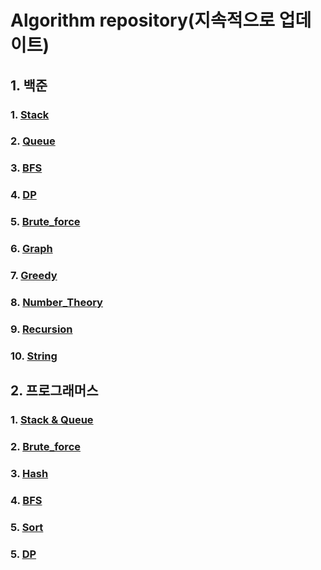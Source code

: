 # Algorithm repository(지속적으로 업데이트)

## 1. 백준
### 1. [Stack](https://github.com/Umhyunbin/Algorithm/tree/master/BAEKJOON/Stack)
### 2. [Queue](https://github.com/Umhyunbin/Algorithm/tree/master/BAEKJOON/Queue)
### 3. [BFS](https://github.com/Umhyunbin/Algorithm/tree/master/BAEKJOON/BFS)
### 4. [DP](https://github.com/Umhyunbin/Algorithm/tree/master/BAEKJOON/DP)
### 5. [Brute_force](https://github.com/Umhyunbin/Algorithm/tree/master/BAEKJOON/Brute_force)
### 6. [Graph](https://github.com/Umhyunbin/Algorithm/tree/master/BAEKJOON/Graph)
### 7. [Greedy](https://github.com/Umhyunbin/Algorithm/tree/master/BAEKJOON/Greedy)
### 8. [Number_Theory](https://github.com/Umhyunbin/Algorithm/tree/master/BAEKJOON/Number_Theory)
### 9. [Recursion](https://github.com/Umhyunbin/Algorithm/tree/master/BAEKJOON/Recursion)
### 10. [String](https://github.com/Umhyunbin/Algorithm/tree/master/BAEKJOON/String)

## 2. 프로그래머스
### 1. [Stack & Queue](https://github.com/Umhyunbin/Algorithm/tree/master/PROGRAMMERS/Stack%20%26%20Queue)
### 2. [Brute_force](https://github.com/Umhyunbin/Algorithm/tree/master/PROGRAMMERS/Brute_force)
### 3. [Hash](https://github.com/Umhyunbin/Algorithm/tree/master/PROGRAMMERS/Hash)
### 4. [BFS](https://github.com/Umhyunbin/Algorithm/tree/master/PROGRAMMERS/BFS)
### 5. [Sort](https://github.com/Umhyunbin/Algorithm/tree/master/PROGRAMMERS/Sort)
### 5. [DP](https://github.com/Umhyunbin/Algorithm/tree/master/PROGRAMMERS/DP)
